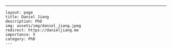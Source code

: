 ---
    layout: page
    title: Daniel Jiang
    description: PhD
    img: assets/img/daniel_jiang.jpeg
    redirect: https://danieljiang.me
    importance: 5
    category: PhD
    ---
    